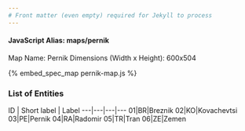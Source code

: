 ```yaml
---
# Front matter (even empty) required for Jekyll to process
---
```


#### JavaScript Alias: maps/pernik

Map Name: Pernik
Dimensions (Width x Height): 600x504



{% embed_spec_map pernik-map.js %}

### List of Entities

ID | Short label | Label
---|---|---|---
01|BR|Breznik
02|KO|Kovachevtsi
03|PE|Pernik
04|RA|Radomir
05|TR|Tran
06|ZE|Zemen

